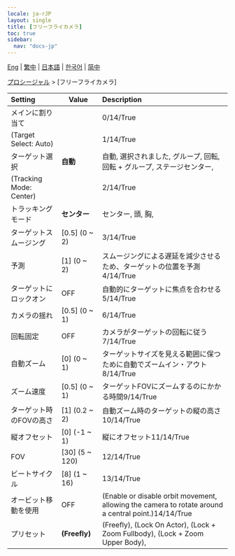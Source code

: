 ```yaml
---
locale: ja-rJP
layout: single
title: [フリーフライカメラ]
toc: true
sidebar:
  nav: "docs-jp"
---
```

[Eng](/dancexr/menu/2025.4/motion/freefly_cam) | [繁中](/tw/dancexr/menu/2025.4/motion/freefly_cam) | [日本語](/jp/dancexr/menu/2025.4/motion/freefly_cam) | [한국어](/kr/dancexr/menu/2025.4/motion/freefly_cam) | [简中](/zh/dancexr/menu/2025.4/motion/freefly_cam)

[プロシージャル](../menu#プロシージャル) > [フリーフライカメラ]



| Setting | Value | Description |
| :--- | --- | :--- |
| メインに割り当て || 0/14/True
| (Target Select: Auto) || 1/14/True
| ターゲット選択 | **自動** | 自動, 選択されました, グループ, 回転, 回転 + グループ, ステージセンター,  |
| (Tracking Mode: Center) || 2/14/True
| トラッキングモード | **センター** | センター, 頭, 胸,  |
| ターゲットスムージング | [0.5] (0 ~ 2) | 3/14/True
| 予測 | [1] (0 ~ 2) | スムージングによる遅延を減少させるため、ターゲットの位置を予測4/14/True
| ターゲットにロックオン | OFF | 自動的にターゲットに焦点を合わせる5/14/True
| カメラの揺れ | [0.5] (0 ~ 1) | 6/14/True
| 回転固定 | OFF | カメラがターゲットの回転に従う7/14/True
| 自動ズーム | [0] (0 ~ 1) | ターゲットサイズを見える範囲に保つために自動でズームイン・アウト8/14/True
| ズーム速度 | [0.5] (0 ~ 1) | ターゲットFOVにズームするのにかかる時間9/14/True
| ターゲット時のFOVの高さ | [1] (0.2 ~ 2) | 自動ズーム時のターゲットの縦の高さ10/14/True
| 縦オフセット | [0] (-1 ~ 1) | 縦にオフセット11/14/True
| FOV | [30] (5 ~ 120) | 12/14/True
| ビートサイクル | [8] (1 ~ 16) | 13/14/True
| オービット移動を使用 | OFF | (Enable or disable orbit movement, allowing the camera to rotate around a central point.)14/14/True
| プリセット | **(Freefly)** | (Freefly), (Lock On Actor), (Lock + Zoom Fullbody), (Lock + Zoom Upper Body),  |
